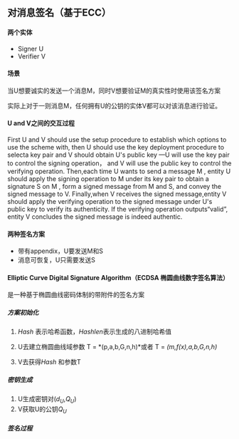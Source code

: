 ## 对消息签名（基于ECC）

#### 两个实体

- Signer  U
- Verifier  V

#### 场景

当U想要诚实的发送一个消息M，同时V想要验证M的真实性时使用该签名方案

实际上对于一则消息M，任何拥有U的公钥的实体V都可以对该消息进行验证。

#### U and V之间的交互过程

First U and V should use the setup procedure to establish which options to use the scheme with, then U should use the key deployment procedure to selecta key pair and V should obtain U's public key —U will use the key pair to control the signing operation， and V will use the public key to control the verifying operation. Then,each time U wants to send a message M , entity U should apply the signing operation to M under its key pair to obtain a signature S on M , form a signed message from M and S, and convey the signed message to V. Finally,when V receives the signed message,entity V should apply the verifying operation to the signed message under U's public key to verify its authenticity. If the verifying operation outputs“valid”, entity V concludes the signed message is indeed authentic.

#### 两种签名方案

- 带有appendix，U要发送M和S
- 消息可恢复，U只需要发送S

#### Elliptic Curve Digital Signature Algorithm（ECDSA 椭圆曲线数字签名算法）

是一种基于椭圆曲线密码体制的带附件的签名方案

##### 方案初始化

1. *Hash* 表示哈希函数，*Hashlen*表示生成的八进制哈希值

2. U去建立椭圆曲线域参数 T = *(p,a,b,G,n,h)*或者 T = *(m,f(x),a,b,G,n,h)* 
3. V去获得*Hash* 和参数T

##### 密钥生成

1. U生成密钥对($d_U$,$Q_U$) 
2. V获取U的公钥$Q_U$

##### 签名过程

